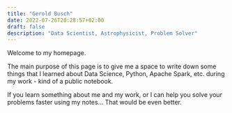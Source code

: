 ```yaml
---
title: "Gerold Busch"
date: 2022-07-26T20:28:57+02:00
draft: false
description: "Data Scientist, Astrophysicist, Problem Solver"
---
```


Welcome to my homepage. 

The main purpose of this page is to give me a space to write down some things that I learned about Data Science, Python, Apache Spark, etc. during my work - kind of a public notebook.

If you learn something about me and my work, or I can help you solve your problems faster using my notes... That would be even better.
